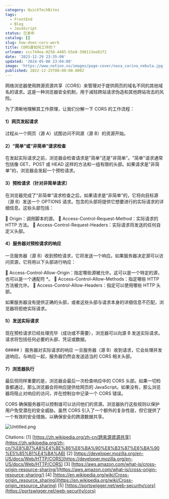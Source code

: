 ```yaml
---
category: QuickTechBites
tags:
  - FrontEnd
  - Blog
  - JavaScript
status: 已发布
catalog: []
slug: how-does-cors-work
title: CORS是如何工作的？
urlname: ccc749ea-0258-4485-b5e8-390113ee81f2
date: '2023-12-29 23:35:00'
updated: '2024-05-08 23:04:00'
image: 'https://www.notion.so/images/page-cover/nasa_carina_nebula.jpg'
published: 2022-12-25T08:00:00.000Z
---
```


网络浏览器使用跨源资源共享（CORS）来管理对于提供网页的域名不同的其他域名的请求。这是一种浏览器安全机制，用于减轻跨站请求伪造和其他跨站攻击的风险。


为了清晰地理解其工作原理，让我们分解一下 CORS 的工作流程：


#### 1）网页发起请求
过程从一个网页（源 A）试图访问不同源（源 B）的资源开始。


#### 2）“简单”或“非简单”请求检查
在发起实际请求之前，浏览器会检查请求是"简单"还是"非简单"。"简单"请求通常包括像 GET、POST 或 HEAD 这样的方法和一组有限的头部。如果请求是"非简单"的，浏览器会发起一个预检请求。


#### 3）预检请求（针对非简单请求）
在浏览器完成了“非简单”请求检查之后，如果请求是“非简单”的，它将向目标源（源 B）发送一个 OPTIONS 请求。包含的头部将提供它想要进行的实际请求的详细信息。这些头部包括：


🔸 Origin：调用脚本的源。
🔸 Access-Control-Request-Method：实际请求的 HTTP 方法。
🔸 Access-Control-Request-Headers：实际请求将发送的任何自定义头部。


#### 4）服务器对预检请求的响应
一旦服务器（源 B）收到预检请求，它将发送一个响应。如果服务器决定源可以访问资源，它将用以下头部进行响应：


🔹 Access-Control-Allow-Origin：指定哪些源被允许。这可以是一个特定的源，也可以是一个通配符 *。
🔹 Access-Control-Allow-Methods：指定哪些 HTTP 方法被允许。
🔹 Access-Control-Allow-Headers：指定可以使用哪些 HTTP 头部。


如果服务器没有提供正确的头部，或者这些头部与请求本身的详细信息不匹配，浏览器将拒绝实际请求。


#### 5）发送实际请求
现在预检请求已经处理完毕（成功或不需要），浏览器可以向源 B 发送实际请求。请求将包括任何必要的头部、凭证或数据。


6#### ）服务器对实际请求的响应
一旦服务器（源 B）收到请求，它会处理并发送响应。与响应一起，服务器仍然会发送适当的 CORS 相关头部。


#### 7）浏览器执行
最后但同样重要的是，浏览器会最后一次检查响应中的 CORS 头部。如果一切检查都通过，那么浏览器会将响应提供给网页的 JavaScript。如果没有，那么浏览器将阻止对响应的访问，并在控制台中记录一个 CORS 错误。


CORS 确保服务器可以控制谁可以访问他们的资源。浏览器执行这些规则以保护用户免受潜在的安全威胁。虽然 CORS 引入了一个额外的复杂性层，但它提供了一个有效的安全措施，以确保安全的跨源数据共享。


![Untitled.png](https://prod-files-secure.s3.us-west-2.amazonaws.com/5d24fe63-e567-4804-86f9-9fdc62e13082/b3deb140-f22b-4520-bcee-759301567801/Untitled.png?X-Amz-Algorithm=AWS4-HMAC-SHA256&X-Amz-Content-Sha256=UNSIGNED-PAYLOAD&X-Amz-Credential=ASIAZI2LB466W3E3WFOX%2F20250404%2Fus-west-2%2Fs3%2Faws4_request&X-Amz-Date=20250404T213428Z&X-Amz-Expires=3600&X-Amz-Security-Token=IQoJb3JpZ2luX2VjEKX%2F%2F%2F%2F%2F%2F%2F%2F%2F%2FwEaCXVzLXdlc3QtMiJHMEUCIQDstDNIfMdCG4kRkPeljR2emCClEAraC7yyv9YWB90JDQIgYWE%2BX34yi4hKlbb9ePthD90lScwGGMfVoEExj%2FeFbJMq%2FwMIHhAAGgw2Mzc0MjMxODM4MDUiDKPHbBy1poEJ9F2rUSrcA4AJQQJjr6quqQdg0n44jiHnP376RhU277haOTY4ssbhYALwmKfBQRjrUXug98dfZ10I57s%2BwbmuKurQMDdZHWsj3l2d3YnNCbvhn9oC7SfUvkQ0DZG2%2FtuDru%2B62gxBsxJztQSkXli0fuU%2FtSlBs1rIHljz%2FXLi682l6TUggDnrHZ42IGpBEmfnaVAF2TswVP2p%2Bb4Jmk1FvZq19o2Zt6OAF1yK5NuZiu2NKwWoFzfOJ%2BzsqpI1bFI5udW9jUht4%2FVqj4gcsLYKmMSeks5U9rsObUTa%2BAvx43jB80xQrbPljbzNkVDq36ge4a8IXd7%2BZbgM5j0QEfN9vz%2BOVK1utrFOulGSp00rV7x4mmiKWmV7YW3He%2FAAsrU9FA7iMi7OZ8BJi92S96HH1rSOT6ShK%2Bu0NO6y863C7XvnBFe21ltZb75eToFlzpc1wz9GPiIkw1BL%2B1ZmRCkWc%2Fr2q%2BUVPMqWbsytKDfUA9xTWyDGRX0WjTrbbeFY0JwLKa885el91jIP2v97VBJmlExeZoB6rrmxwkRGNWihU1%2BecvXck4CZeyVws%2F1kva4tPBt8bDFDgnqs2%2F5DU3U9Urj%2Ff2sIIw3jxzn%2FLgvINmZ%2B4eDZnU%2B8By8dTGgrl9Pxpag9MJ2Hwb8GOqUBbTLYezB05ezicv%2FSzIRNgPECgWyvdtrhRTUHVuBMtLhsk7ZVuORWMIEIkCEhBhZkorW1BZBdGYfWr4nRp2biYr2VHQfcbnCCu2f95Xsc8rgTu9KMxm8S3IACmogCOGYaZWyFblhns%2FqQNNfH0Dkl5I2EFPzrGmZ%2FFYX1eY3h3fo%2BgYxAql5dEzH2YbC2ZZxENvCjIrW7uorEmQCC48RuIkB3Zz7D&X-Amz-Signature=f4d161008f722915bfc67d58582ceba94ac72f88e1e550005313b8f3b87d914e&X-Amz-SignedHeaders=host&x-id=GetObject)


Citations:
[1] [https://zh.wikipedia.org/zh-cn/跨來源資源共享](https://zh.wikipedia.org/zh-cn/%E8%B7%A8%E4%BE%86%E6%BA%90%E8%B3%87%E6%BA%90%E5%85%B1%E4%BA%AB)
[2] [https://developer.mozilla.org/en-US/docs/Web/HTTP/CORS](https://developer.mozilla.org/en-US/docs/Web/HTTP/CORS)
[3] [https://aws.amazon.com/what-is/cross-origin-resource-sharing/](https://aws.amazon.com/what-is/cross-origin-resource-sharing/)
[4] [https://en.wikipedia.org/wiki/Cross-origin_resource_sharing](https://en.wikipedia.org/wiki/Cross-origin_resource_sharing)
[5] [https://portswigger.net/web-security/cors](https://portswigger.net/web-security/cors)

